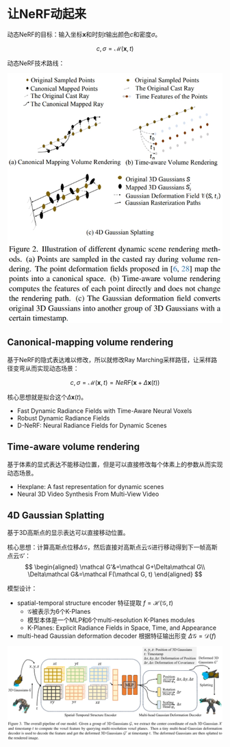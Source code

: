 # 让NeRF动起来

动态NeRF的目标：输入坐标$\bm x$和时刻$t$输出颜色$c$和密度$\sigma$。

$$c,\sigma=\mathcal M(\bm x, t)$$

动态NeRF技术路线：

![](i/20231227161059.png)

## Canonical-mapping volume rendering

基于NeRF的隐式表达难以修改，所以就修改Ray Marching采样路径，让采样路径变弯从而实现动态场景：

$$c,\sigma=\mathcal M(\bm x, t)=NeRF(\bm x+\Delta\bm x(t))$$

核心思想就是拟合这个$\Delta\bm x(t)$。

* Fast Dynamic Radiance Fields with Time-Aware Neural Voxels
* Robust Dynamic Radiance Fields
* D-NeRF: Neural Radiance Fields for Dynamic Scenes

## Time-aware volume rendering

基于体素的显式表达不能移动位置，但是可以直接修改每个体素上的参数从而实现动态场景。

* Hexplane: A fast representation for dynamic scenes
* Neural 3D Video Synthesis From Multi-View Video

## 4D Gaussian Splatting

基于3D高斯点的显示表达可以直接移动位置。

核心思想：计算高斯点位移$\Delta\mathcal G$，然后直接对高斯点云$\mathcal G$进行移动得到下一帧高斯点云$\mathcal G'$：
$$
\begin{aligned}
\mathcal G'&=\mathcal G+\Delta\mathcal G\\
\Delta\mathcal G&=\mathcal F(\mathcal G, t)
\end{aligned}
$$

模型设计：
* spatial-temporal structure encoder 特征提取 $f=\mathcal H(\mathcal G,t)$
  * $\mathcal G$被表示为6个K-Planes
  * 模型本体是一个MLP和6个multi-resolution K-Planes modules
  * K-Planes: Explicit Radiance Fields in Space, Time, and Appearance
* multi-head Gaussian deformation decoder 根据特征输出形变 $\Delta\mathcal G=\mathcal D(f)$

![](i/20231227164218.png)